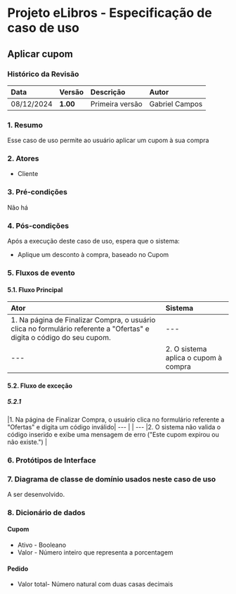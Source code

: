 # Projeto eLibros - Especificação de caso de uso

##  Aplicar cupom

### Histórico da Revisão 
|  Data  | Versão | Descrição | Autor |
|:-------|:-------|:----------|:------|
| 08/12/2024 | **1.00** | Primeira versão  | Gabriel Campos |


### 1. Resumo 
Esse caso de uso permite ao usuário aplicar um cupom à sua compra

### 2. Atores 
- Cliente

### 3. Pré-condições
Não há
  
### 4. Pós-condições
Após a execução deste caso de uso, espera que o sistema:
- Aplique um desconto à compra, baseado no Cupom

### 5. Fluxos de evento

#### 5.1. Fluxo Principal 
|  Ator  | Sistema |
|:-------|:------- |
|1. Na página de Finalizar Compra, o usuário clica no formulário referente a "Ofertas" e digita o código do seu cupom.| --- |
| --- |2. O sistema aplica o cupom à compra | 


#### 5.2. Fluxo de exceção

##### 5.2.1
|1. Na página de Finalizar Compra, o usuário clica no formulário referente a "Ofertas" e digita um código inválido| --- |
| --- |2. O sistema não valida o código inserido e exibe uma mensagem de erro ("Este cupom expirou ou não existe.") |

### 6. Protótipos de Interface




### 7. Diagrama de classe de domínio usados neste caso de uso

A ser desenvolvido.

### 8. Dicionário de dados
#### Cupom
- Ativo - Booleano
- Valor - Número inteiro que representa a porcentagem
#### Pedido
- Valor total- Número natural com duas casas decimais
